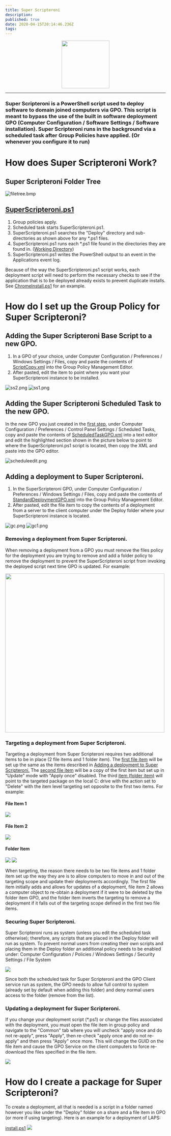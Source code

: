 ```yaml
---
title: Super Scripteroni
description: 
published: true
date: 2020-04-15T20:14:46.236Z
tags: 
---
```


<p align="center">
  <img height="150" src="/assets/software/supersuite/superscripteroni/superscripteroni.png">
</p>

---

### Super Scripteroni is a PowerShell script used to deploy software to domain joined computers via GPO. This script is meant to bypass the use of the built in software deployment GPO (Computer Configuration / Software Settings / Software installation). Super Scripteroni runs in the background via a scheduled task after Group Policies have applied. (Or whenever you configure it to run)

# How does Super Scripteroni Work?

## Super Scripteroni Folder Tree

![filetree.bmp](/assets/software/supersuite/superscripteroni/filetree.bmp)

## [SuperScripteroni.ps1](https://github.com/belowaverage-org/SuperScripteroni/blob/master/SuperScripteroni.ps1)

1. Group policies apply.
2. Scheduled task starts SuperScripteroni.ps1.
3. SuperScripteroni.ps1 searches the "Deploy" directory and sub-directories as shown above for any *.ps1 files.
4. SuperScripteroni.ps1 runs each *.ps1 file found in the directories they are found in. ([Working Directory](https://en.wikipedia.org/wiki/Working_directory))
5. SuperScripteroni.ps1 writes the PowerShell output to an event in the Applications event log.
    
Because of the way the SuperScripteroni.ps1 script works, each deployment script will need to perform the necessary checks to see if the application that is to be deployed already exists to prevent duplicate installs. See [ChromeInstall.ps1](https://github.com/belowaverage-org/SuperScripteroni/blob/master/ChromeInstall.ps1) for an example.

# How do I set up the Group Policy for Super Scripteroni?

## Adding the Super Scripteroni Base Script to a new GPO.

1. In a GPO of your choice, under Computer Configuration / Preferences / Windows Settings / Files, copy and paste the contents of [ScriptCopy.xml](https://github.com/belowaverage-org/SuperScripteroni/blob/master/ScriptCopy.xml) into the Group Policy Management Editor.
2. After pasted, edit the item to point where you want your SuperScripteroni instance to be installed.

![ss2.png](/assets/software/supersuite/superscripteroni/ss2.png)
![ss1.png](/assets/software/supersuite/superscripteroni/ss1.png)

## Adding the Super Scripteroni Scheduled Task to the new GPO.

In the new GPO you just created in the [first step](#adding-the-super-scripteroni-base-script-to-a-new-gpo), under Computer Configuration / Preferences / Control Panel Settings / Scheduled Tasks, copy and paste the contents of [ScheduledTaskGPO.xml](https://github.com/belowaverage-org/SuperScripteroni/blob/master/ScheduledTaskGPO.xml) into a text editor and edit the highlighted section shown in the picture below to point to where the SuperScripteroni.ps1 script is located, then copy the XML and paste into the GPO editor.

![scheduleedit.png](/assets/software/supersuite/superscripteroni/scheduleedit.png)

## Adding a deployment to Super Scripteroni.

1. In the SuperScripteroni GPO, under Computer Configuration / Preferences / Windows Settings / Files, copy and paste the contents of [StandardDeploymentGPO.xml](https://github.com/belowaverage-org/SuperScripteroni/blob/master/StandardDeploymentGPO.xml) into the Group Policy Management Editor.
2. After pasted, edit the file item to copy the contents of a deployment from a server to the client computer under the Deploy folder where your SuperScripteroni instance is located.

![gc.png](/assets/software/supersuite/superscripteroni/gc.png)
![gc1.png](/assets/software/supersuite/superscripteroni/gc1.png)

<h3>Removing a deployment from Super Scripteroni.</h3>
  <p>When removing a deployment from a GPO you must remove the files policy for the deployment you are trying to remove and add a folder policy to remove the deployment to prevent the SuperScripteroni script from invoking the deployed script next time GPO is updated. For example:</p>
  <img width="500" src="https://raw.githubusercontent.com/belowaverage-org/SuperScripteroni/master/images/deletedeployment.png">
<h3>Targeting a deployment from Super Scripteroni.</h3>
<p>Targeting a deployment from Super Scripteroni requires two additional items to be in place (2 file items and 1 folder item). The <a href="https://github.com/belowaverage-org/SuperScripteroni/blob/master/TargetedDeploymentFilesGPO1.xml">first file item</a> will be set up the same as the items described in <a href="https://github.com/belowaverage-org/SuperScripteroni#adding-a-deployment-to-super-scripteroni">Adding a deployment to Super Scripteroni.</a> The <a href="https://github.com/belowaverage-org/SuperScripteroni/blob/master/TargetedDeploymentFilesGPO2.xml">second file item</a> will be a copy of the first item but set up in "Update" mode with "Apply once" disabled. The third <a href="https://github.com/belowaverage-org/SuperScripteroni/blob/master/TargetedDeploymentFoldersGPO.xml">item (folder item)</a> will point to the targeted package on the local C: drive with the action set to "Delete" with the item level targeting set opposite to the first two items. For example:</p>
<h4>File Item 1</h4>
<img src="https://raw.githubusercontent.com/belowaverage-org/SuperScripteroni/master/images/targeting1.png">
<h4>File Item 2</h4>
<img src="https://raw.githubusercontent.com/belowaverage-org/SuperScripteroni/master/images/targeting2.png">
<h4>Folder Item</h4>
<img src="https://raw.githubusercontent.com/belowaverage-org/SuperScripteroni/master/images/targeting3.png">
<img src="https://raw.githubusercontent.com/belowaverage-org/SuperScripteroni/master/images/targeting4.png">
<p>When targeting, the reason there needs to be two file items and 1 folder item set up the way they are is to allow computers to move in and out of the targeting scope and update their deployments accordingly. The first file item initially adds and allows for updates of a deployment, file item 2 allows a computer object to re-obtain a deployment if it were to be deleted by the folder item GPO, and the folder item inverts the targeting to remove a deployment if it falls out of the targeting scope defined in the first two file items.</p>
<h3>Securing Super Scripteroni.</h3>
<p>Super Scripteroni runs as system (unless you edit the scheduled task otherwise); therefore, any scripts that are placed in the Deploy folder will run as system. To prevent normal users from creating their own scripts and placing them in the Deploy folder an additional policy needs to be enabled under: Computer Configuration / Policies / Windows Settings / Security Settings / File System</p>
<img src="https://raw.githubusercontent.com/belowaverage-org/SuperScripteroni/master/images/gposecurity.png">
<p>Since both the scheduled task for Super Scripteroni and the GPO Client service run as system, the GPO needs to allow full control to system (already set by default when adding this folder) and deny normal users access to the folder (remove from the list).</p>
<h3>Updating a deployment for Super Scripteroni.</h3>
<p>If you change your deployment script (*.ps1) or change the files associated with the deployment, you must open the file item in group policy and navigate to the "Common" tab where you will uncheck "apply once and do not re-apply", press "Apply", then re-check "apply once and do not re-apply" and then press "Apply" once more. This will change the GUID on the file item and cause the GPO Service on the client computers to force re-download the files specified in the file item.</p>
<img src="https://raw.githubusercontent.com/belowaverage-org/SuperScripteroni/master/images/gc1.png">
<h1>How do I create a package for Super Scripteroni?</h1>
<p>To create a deployment, all that is needed is a script in a folder named however you like under the "Deploy" folder on a share and a file item in GPO (or more if using targeting). Here is an example for a deployment of LAPS:</p>
<a href="https://github.com/belowaverage-org/SuperScripteroni/blob/master/LapsInstallExample.ps1">install.ps1</a>
<img src="https://github.com/belowaverage-org/SuperScripteroni/blob/master/images/LapsEg.png">
